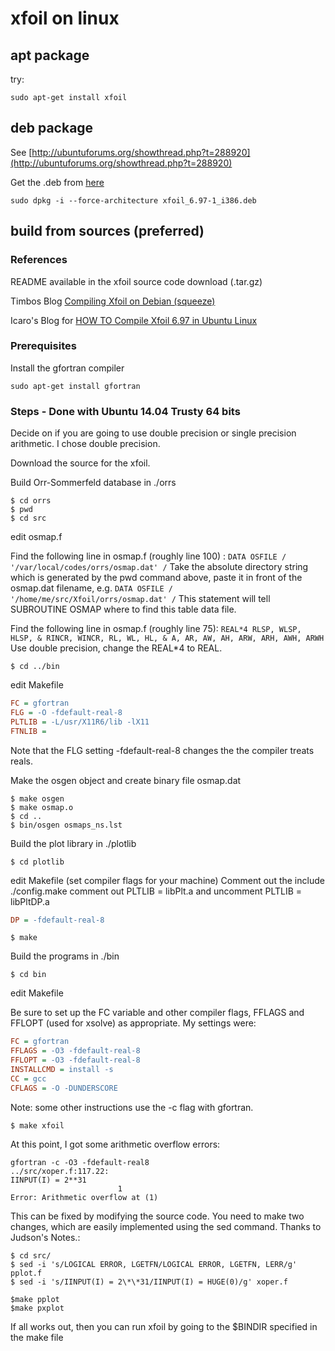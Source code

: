 # xfoil on linux

## apt package

try:

`sudo apt-get install xfoil`

## deb package

See [http://ubuntuforums.org/showthread.php?t=288920](http://ubuntuforums.org/showthread.php?t=288920)

Get the .deb from [here](http://giuschet.altervista.org/Ubuntu/)

`sudo dpkg -i --force-architecture xfoil_6.97-1_i386.deb`

## build from sources (preferred)

### References

README available in the xfoil source code download (.tar.gz)

Timbos Blog [Compiling Xfoil on Debian (squeeze) ](http://macoovacany.blogspot.fr/2013/01/compiling-xfoil-on-debian-squeeze.html)

Icaro's Blog for [HOW TO Compile Xfoil 6.97 in Ubuntu Linux](https://giuseppeschettini.wordpress.com/2008/11/27/how-to-compile-xfoil-697-in-linux/)

### Prerequisites

Install the gfortran compiler

```Shell
sudo apt-get install gfortran
```

### Steps - Done with Ubuntu 14.04 Trusty 64 bits

Decide on if you are going to use double precision or single precision arithmetic. I chose double precision.

Download the source for the xfoil.

Build Orr-Sommerfeld database in ./orrs

```Shell
$ cd orrs
$ pwd
$ cd src
```

edit osmap.f

Find the following line in osmap.f (roughly line 100) : `DATA OSFILE / '/var/local/codes/orrs/osmap.dat' /`
Take the absolute directory string which is generated by the pwd command above, paste it in front of the osmap.dat filename,
e.g. `DATA OSFILE / '/home/me/src/Xfoil/orrs/osmap.dat' /`
This statement will tell SUBROUTINE OSMAP where to find this table data file. 

Find the following line in osmap.f (roughly line 75): `REAL*4 RLSP, WLSP, HLSP, & RINCR, WINCR, RL, WL, HL, & A, AR, AW, AH, ARW, ARH, AWH, ARWH`
Use double precision, change the REAL*4 to REAL.

```Shell
$ cd ../bin
```

edit Makefile

```INI
FC = gfortran
FLG = -O -fdefault-real-8
PLTLIB = -L/usr/X11R6/lib -lX11
FTNLIB = 
```

Note that the FLG setting -fdefault-real-8 changes the the compiler treats reals.
            
Make the osgen object and create binary file osmap.dat
```Shell
$ make osgen
$ make osmap.o
$ cd .. 
$ bin/osgen osmaps_ns.lst
``` 

Build the plot library in ./plotlib
```Shell
$ cd plotlib
```

edit Makefile (set compiler flags for your machine)
Comment out the include ./config.make
comment out PLTLIB = libPlt.a and uncomment PLTLIB = libPltDP.a
```INI
DP = -fdefault-real-8
```

```Shell
$ make
```

Build the programs in ./bin 
```Shell
$ cd bin
```

edit Makefile

Be sure to set up the FC variable and other compiler flags, FFLAGS and FFLOPT (used for xsolve) as appropriate. My settings were:
```INI
FC = gfortran
FFLAGS = -O3 -fdefault-real-8
FFLOPT = -O3 -fdefault-real-8
INSTALLCMD = install -s
CC = gcc
CFLAGS = -O -DUNDERSCORE
```

Note: some other instructions use the -c flag with gfortran.

```Shell
$ make xfoil
```

At this point, I got some arithmetic overflow errors:

```Shell
gfortran -c -O3 -fdefault-real8
../src/xoper.f:117.22:
IINPUT(I) = 2**31
                        1
Error: Arithmetic overflow at (1)
```

This can be fixed by modifying the source code. You need to make two changes, which are easily implemented using the sed command.
Thanks to Judson's Notes.:
```Shell
$ cd src/
$ sed -i 's/LOGICAL ERROR, LGETFN/LOGICAL ERROR, LGETFN, LERR/g' pplot.f
$ sed -i 's/IINPUT(I) = 2\*\*31/IINPUT(I) = HUGE(0)/g' xoper.f
```

```Shell
$make pplot
$make pxplot
```

If all works out, then you can run xfoil by going to the $BINDIR specified in the make file 
